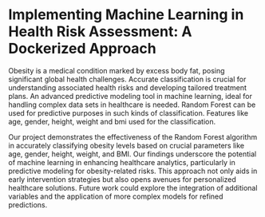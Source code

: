 # Implementing Machine Learning in Health Risk Assessment: A Dockerized Approach
Obesity is a medical condition marked by excess body fat, posing significant global health challenges.
Accurate classification is crucial for understanding associated health risks and developing tailored treatment plans.
An advanced predictive modeling tool in machine learning, ideal for handling complex data sets in healthcare is needed.
Random Forest can be used for predictive purposes in such kinds of classification.
Features like age, gender, height, weight and bmi used for the classification.

Our project demonstrates the effectiveness of the Random Forest algorithm in accurately classifying obesity levels based on crucial parameters like age, gender, height, weight, and BMI.
Our findings underscore the potential of machine learning in enhancing healthcare analytics, particularly in predictive modeling for obesity-related risks. 
This approach not only aids in early intervention strategies but also opens avenues for personalized healthcare solutions. 
Future work could explore the integration of additional variables and the application of more complex models for refined predictions.
